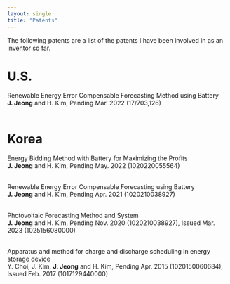 ```yaml
---
layout: single
title: "Patents"
---
```


The following patents are a list of the patents I have been involved in as an inventor so far.

# __U.S.__<br/>

Renewable Energy Error Compensable Forecasting Method using Battery<br/>
__J. Jeong__ and H. Kim, Pending Mar. 2022 (17/703,126)<br/><br/>

# __Korea__<br/>

Energy Bidding Method with Battery for Maximizing the Profits<br/>
__J. Jeong__ and H. Kim, Pending May. 2022 (1020220055564)<br/><br/>

Renewable Energy Error Compensable Forecasting using Battery<br/>
__J. Jeong__ and H. Kim, Pending Apr. 2021 (1020210038927)<br/><br/>

Photovoltaic Forecasting Method and System<br/>
__J. Jeong__ and H. Kim, Pending Nov. 2020 (1020210038927), Issued Mar. 2023 (1025156080000)<br/><br/>

Apparatus and method for charge and discharge scheduling in energy storage device<br/>
Y. Choi, J. Kim, __J. Jeong__ and H. Kim, Pending Apr. 2015 (1020150060684), Issued Feb. 2017 (1017129440000)<br/><br/>
